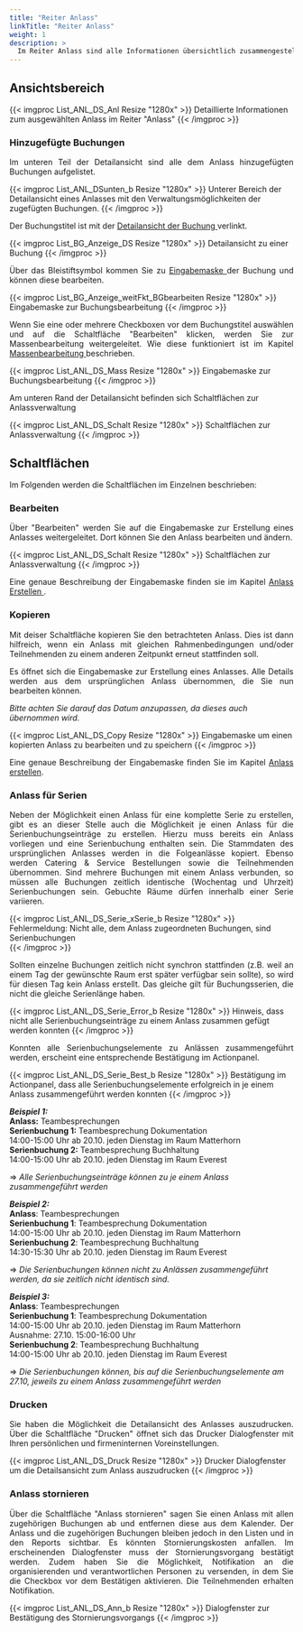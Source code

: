 ```yaml
---
title: "Reiter Anlass"
linkTitle: "Reiter Anlass"
weight: 1
description: >
  Im Reiter Anlass sind alle Informationen übersichtlich zusammengestellt.
---
```

## Ansichtsbereich
{{< imgproc List_ANL_DS_Anl Resize "1280x" >}}
Detaillierte Informationen zum ausgewählten Anlass im Reiter "Anlass"
{{< /imgproc >}}

### Hinzugefügte Buchungen
<p style="text-align:justify"> Im unteren Teil der Detailansicht sind alle dem Anlass hinzugefügten Buchungen aufgelistet. </p>

{{< imgproc List_ANL_DSunten_b Resize "1280x" >}}
Unterer Bereich der Detailansicht eines Anlasses mit den Verwaltungsmöglichkeiten der zugefügten Buchungen.
{{< /imgproc >}}

<p style="text-align: justify"> Der Buchungstitel ist mit der <a href="/listen/1_buchungen-suchen/3_anzeigenbereich/4_detailansicht-buchungen/">Detailansicht der Buchung </a> verlinkt. </p>

{{< imgproc List_BG_Anzeige_DS Resize "1280x" >}}
Detailansicht zu einer Buchung
{{< /imgproc >}}

<p style="text-align: justify"> Über das Bleistiftsymbol kommen Sie zu <a href="/buchen/buchung-erstellen/">Eingabemaske </a> der Buchung und können diese bearbeiten. </p>

{{< imgproc List_BG_Anzeige_weitFkt_BGbearbeiten Resize "1280x" >}}
Eingabemaske zur Buchungsbearbeitung
{{< /imgproc >}}

<p style="text-align: justify"> Wenn Sie eine oder mehrere Checkboxen vor dem Buchungstitel auswählen und auf die Schaltfläche "Bearbeiten" klicken, werden Sie zur Massenbearbeitung weitergeleitet. Wie diese funktioniert ist im Kapitel <a href="/buchen/massenbearbeitung/"> Massenbearbeitung </a> beschrieben. </p>

{{< imgproc List_ANL_DS_Mass Resize "1280x" >}}
Eingabemaske zur Buchungsbearbeitung
{{< /imgproc >}}

Am unteren Rand der Detailansicht befinden sich Schaltflächen zur Anlassverwaltung

{{< imgproc List_ANL_DS_Schalt Resize "1280x" >}}
Schaltflächen zur Anlassverwaltung
{{< /imgproc >}}

## Schaltflächen
Im Folgenden werden die Schaltflächen im Einzelnen beschrieben:

### Bearbeiten
<p style="text-align: justify"> Über "Bearbeiten" werden Sie auf die Eingabemaske zur Erstellung eines Anlasses weitergeleitet. Dort können Sie den Anlass bearbeiten und ändern. </p>

{{< imgproc List_ANL_DS_Schalt Resize "1280x" >}}
Schaltflächen zur Anlassverwaltung
{{< /imgproc >}}

<p style="text-align: justify"> Eine genaue Beschreibung der Eingabemaske finden sie im Kapitel <a href="/listen/2_anlässe-suchen/4_anlass-erstellen/"> Anlass Erstellen </a>. </p>

### Kopieren
<p style="text-align: justify"> Mit deiser Schaltfläche kopieren Sie den betrachteten Anlass. Dies ist dann hilfreich, wenn ein Anlass mit gleichen Rahmenbedingungen und/oder Teilnehmenden zu einem anderen Zeitpunkt erneut stattfinden soll. </p>

<p style="text-align: justify"> Es öffnet sich die Eingabemaske zur Erstellung eines Anlasses. Alle Details werden aus dem ursprünglichen Anlass übernommen, die Sie nun bearbeiten können. </p>

_Bitte achten Sie darauf das Datum anzupassen, da dieses auch übernommen wird._

{{< imgproc List_ANL_DS_Copy Resize "1280x" >}}
Eingabemaske um einen kopierten Anlass zu bearbeiten und zu speichern
{{< /imgproc >}}

<p style="text-align: justify"> Eine genaue Beschreibung der Eingabemaske finden Sie im Kapitel <a href="/listen/2_anlässe-suchen/4_anlass-erstellen/">Anlass erstellen</a>. </p>

### Anlass für Serien
<p style="text-align: justify"> Neben der Möglichkeit einen Anlass für eine komplette Serie zu erstellen, gibt es an dieser Stelle auch die Möglichkeit je einen Anlass für die Serienbuchungseinträge zu erstellen. Hierzu muss bereits ein Anlass vorliegen und eine Serienbuchung enthalten sein. Die Stammdaten des ursprünglichen Anlasses werden in die Folgeanlässe kopiert. Ebenso werden Catering & Service Bestellungen sowie die Teilnehmenden übernommen.
Sind mehrere Buchungen mit einem Anlass verbunden, so müssen alle Buchungen zeitlich identische (Wochentag und Uhrzeit) Serienbuchungen sein. Gebuchte Räume dürfen innerhalb einer Serie variieren. </p>

{{< imgproc List_ANL_DS_Serie_xSerie_b Resize "1280x" >}}
Fehlermeldung: Nicht alle, dem Anlass zugeordneten Buchungen, sind Serienbuchungen  
{{< /imgproc >}}

<p style="text-align: justify"> Sollten einzelne Buchungen zeitlich nicht synchron stattfinden (z.B. weil an einem Tag der gewünschte Raum erst später verfügbar sein sollte), so wird für diesen Tag kein Anlass erstellt. Das gleiche gilt für Buchungsserien, die nicht die gleiche Serienlänge haben. </p>

{{< imgproc List_ANL_DS_Serie_Error_b Resize "1280x" >}}
Hinweis, dass nicht alle Serienbuchungseinträge zu einem Anlass zusammen gefügt werden konnten 
{{< /imgproc >}}

<p style="text-align: justify"> Konnten alle Serienbuchungselemente zu Anlässen zusammengeführt werden, erscheint eine entsprechende Bestätigung im Actionpanel. </p>

{{< imgproc List_ANL_DS_Serie_Best_b Resize "1280x" >}}
Bestätigung im Actionpanel, dass alle Serienbuchungselemente erfolgreich in je einem Anlass zusammengeführt werden konnten
{{< /imgproc >}}

_**Beispiel 1:**_ </br>
**Anlass:** Teambesprechungen </br>
**Serienbuchung 1:** Teambesprechung Dokumentation </br>
14:00-15:00 Uhr ab 20.10. jeden Dienstag im Raum Matterhorn </br>
**Serienbuchung 2:** Teambesprechung Buchhaltung </br>
14:00-15:00 Uhr ab 20.10. jeden Dienstag im Raum Everest

=>  *Alle Serienbuchungseinträge können zu je einem Anlass zusammengeführt werden*

_**Beispiel 2:**_ </br>
**Anlass**: Teambesprechungen </br>
**Serienbuchung 1**: Teambesprechung Dokumentation </br>
14:00-15:00 Uhr ab 20.10. jeden Dienstag im Raum Matterhorn </br>
**Serienbuchung 2**: Teambesprechung Buchhaltung </br>
14:30-15:30 Uhr ab 20.10. jeden Dienstag im Raum Everest

=>  *Die Serienbuchungen können nicht zu Anlässen zusammengeführt werden, da sie zeitlich nicht identisch sind.*

_**Beispiel 3:**_ </br>
**Anlass**: Teambesprechungen </br>
**Serienbuchung 1**: Teambesprechung Dokumentation </br>
14:00-15:00 Uhr ab 20.10. jeden Dienstag im Raum Matterhorn </br>
Ausnahme: 27.10. 15:00-16:00 Uhr </br>
**Serienbuchung 2**: Teambesprechung Buchhaltung </br>
14:00-15:00 Uhr ab 20.10. jeden Dienstag im Raum Everest

=>  *Die Serienbuchungen können, bis auf die Serienbuchungselemente am 27.10, jeweils zu einem Anlass zusammengeführt werden*

### Drucken
<p style="text-align: justify"> Sie haben die Möglichkeit die Detailansicht des Anlasses auszudrucken. Über die Schaltfläche "Drucken" öffnet sich das Drucker Dialogfenster mit Ihren persönlichen und firmeninternen Voreinstellungen. </p>

{{< imgproc List_ANL_DS_Druck Resize "1280x" >}}
Drucker Dialogfenster um die Detailsansicht zum Anlass auszudrucken 
{{< /imgproc >}}

### Anlass stornieren
<p style="text-align: justify"> Über die Schaltfläche "Anlass stornieren" sagen Sie einen Anlass mit allen zugehörigen Buchungen ab und entfernen diese aus dem Kalender. Der Anlass und die zugehörigen Buchungen bleiben jedoch in den Listen und in den Reports sichtbar.
Es könnten Stornierungskosten anfallen.
Im erscheinenden Dialogfenster muss der Stornierungsvorgang bestätigt werden. Zudem haben Sie die Möglichkeit, Notifikation an die organisierenden und verantwortlichen Personen zu versenden, in dem Sie die Checkbox vor dem Bestätigen aktivieren. Die Teilnehmenden erhalten Notifikation. </p>

{{< imgproc List_ANL_DS_Ann_b Resize "1280x" >}}
Dialogfenster zur Bestätigung des Stornierungsvorgangs
{{< /imgproc >}}
